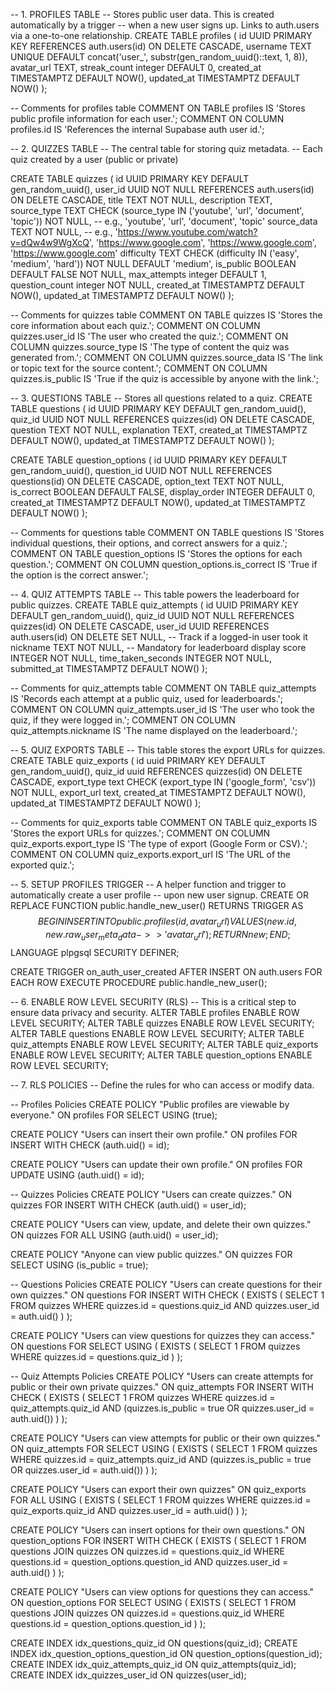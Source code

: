 -- 1. PROFILES TABLE
-- Stores public user data. This is created automatically by a trigger
-- when a new user signs up. Links to auth.users via a one-to-one relationship.
CREATE TABLE profiles (
    id UUID PRIMARY KEY REFERENCES auth.users(id) ON DELETE CASCADE,
    username TEXT UNIQUE DEFAULT concat('user_', substr(gen_random_uuid()::text, 1, 8)),
    avatar_url TEXT,
    streak_count  integer DEFAULT 0,
    created_at TIMESTAMPTZ DEFAULT NOW(),
    updated_at TIMESTAMPTZ DEFAULT NOW()
);

-- Comments for profiles table
COMMENT ON TABLE profiles IS 'Stores public profile information for each user.';
COMMENT ON COLUMN profiles.id IS 'References the internal Supabase auth user id.';

-- 2. QUIZZES TABLE
-- The central table for storing quiz metadata.
-- Each quiz created by a user (public or private)

CREATE TABLE quizzes (
    id UUID PRIMARY KEY DEFAULT gen_random_uuid(),
    user_id UUID NOT NULL REFERENCES auth.users(id) ON DELETE CASCADE,
    title TEXT NOT NULL,
    description TEXT,
    source_type TEXT CHECK (source_type IN ('youtube', 'url', 'document', 'topic')) NOT NULL, -- e.g., 'youtube', 'url', 'document', 'topic'
    source_data TEXT NOT NULL, -- e.g., 'https://www.youtube.com/watch?v=dQw4w9WgXcQ', 'https://www.google.com', 'https://www.google.com', 'https://www.google.com'
    difficulty TEXT CHECK (difficulty IN ('easy', 'medium', 'hard')) NOT NULL DEFAULT 'medium',
    is_public BOOLEAN DEFAULT FALSE NOT NULL,
    max_attempts    integer DEFAULT 1,
    question_count  integer NOT NULL,
    created_at TIMESTAMPTZ DEFAULT NOW(),
    updated_at TIMESTAMPTZ DEFAULT NOW()
);

-- Comments for quizzes table
COMMENT ON TABLE quizzes IS 'Stores the core information about each quiz.';
COMMENT ON COLUMN quizzes.user_id IS 'The user who created the quiz.';
COMMENT ON COLUMN quizzes.source_type IS 'The type of content the quiz was generated from.';
COMMENT ON COLUMN quizzes.source_data IS 'The link or topic text for the source content.';
COMMENT ON COLUMN quizzes.is_public IS 'True if the quiz is accessible by anyone with the link.';


-- 3. QUESTIONS TABLE
-- Stores all questions related to a quiz.
CREATE TABLE questions (
    id UUID PRIMARY KEY DEFAULT gen_random_uuid(),
    quiz_id UUID NOT NULL REFERENCES quizzes(id) ON DELETE CASCADE,
    question TEXT NOT NULL,
    explanation TEXT,
    created_at TIMESTAMPTZ DEFAULT NOW(),
    updated_at TIMESTAMPTZ DEFAULT NOW()
);

CREATE TABLE question_options (
    id UUID PRIMARY KEY DEFAULT gen_random_uuid(),
    question_id UUID NOT NULL REFERENCES questions(id) ON DELETE CASCADE,
    option_text TEXT NOT NULL,
    is_correct BOOLEAN DEFAULT FALSE,
    display_order INTEGER DEFAULT 0,
    created_at TIMESTAMPTZ DEFAULT NOW(),
    updated_at TIMESTAMPTZ DEFAULT NOW()
);

-- Comments for questions table
COMMENT ON TABLE questions IS 'Stores individual questions, their options, and correct answers for a quiz.';
COMMENT ON TABLE question_options IS 'Stores the options for each question.';
COMMENT ON COLUMN question_options.is_correct IS 'True if the option is the correct answer.';

-- 4. QUIZ ATTEMPTS TABLE
-- This table powers the leaderboard for public quizzes.
CREATE TABLE quiz_attempts (
    id UUID PRIMARY KEY DEFAULT gen_random_uuid(),
    quiz_id UUID NOT NULL REFERENCES quizzes(id) ON DELETE CASCADE,
    user_id UUID REFERENCES auth.users(id) ON DELETE SET NULL, -- Track if a logged-in user took it
    nickname TEXT NOT NULL, -- Mandatory for leaderboard display
    score INTEGER NOT NULL,
    time_taken_seconds INTEGER NOT NULL,
    submitted_at TIMESTAMPTZ DEFAULT NOW()
);

-- Comments for quiz_attempts table
COMMENT ON TABLE quiz_attempts IS 'Records each attempt at a public quiz, used for leaderboards.';
COMMENT ON COLUMN quiz_attempts.user_id IS 'The user who took the quiz, if they were logged in.';
COMMENT ON COLUMN quiz_attempts.nickname IS 'The name displayed on the leaderboard.';

-- 5. QUIZ EXPORTS TABLE
-- This table stores the export URLs for quizzes.
CREATE TABLE quiz_exports (
  id uuid PRIMARY KEY DEFAULT gen_random_uuid(),
  quiz_id uuid REFERENCES quizzes(id) ON DELETE CASCADE,
  export_type text CHECK (export_type IN ('google_form', 'csv')) NOT NULL,
  export_url text,
  created_at TIMESTAMPTZ DEFAULT NOW(),
  updated_at TIMESTAMPTZ DEFAULT NOW()
);

-- Comments for quiz_exports table
COMMENT ON TABLE quiz_exports IS 'Stores the export URLs for quizzes.';
COMMENT ON COLUMN quiz_exports.export_type IS 'The type of export (Google Form or CSV).';
COMMENT ON COLUMN quiz_exports.export_url IS 'The URL of the exported quiz.';


-- 5. SETUP PROFILES TRIGGER
-- A helper function and trigger to automatically create a user profile
-- upon new user signup.
CREATE OR REPLACE FUNCTION public.handle_new_user()
RETURNS TRIGGER AS $$
BEGIN
  INSERT INTO public.profiles (id, avatar_url)
  VALUES (new.id, new.raw_user_meta_data->>'avatar_url');
  RETURN new;
END;
$$ LANGUAGE plpgsql SECURITY DEFINER;

CREATE TRIGGER on_auth_user_created
  AFTER INSERT ON auth.users
  FOR EACH ROW EXECUTE PROCEDURE public.handle_new_user();


-- 6. ENABLE ROW LEVEL SECURITY (RLS)
-- This is a critical step to ensure data privacy and security.
ALTER TABLE profiles ENABLE ROW LEVEL SECURITY;
ALTER TABLE quizzes ENABLE ROW LEVEL SECURITY;
ALTER TABLE questions ENABLE ROW LEVEL SECURITY;
ALTER TABLE quiz_attempts ENABLE ROW LEVEL SECURITY;
ALTER TABLE quiz_exports ENABLE ROW LEVEL SECURITY;
ALTER TABLE question_options ENABLE ROW LEVEL SECURITY;


-- 7. RLS POLICIES
-- Define the rules for who can access or modify data.

-- Profiles Policies
CREATE POLICY "Public profiles are viewable by everyone."
  ON profiles FOR SELECT USING (true);

CREATE POLICY "Users can insert their own profile."
  ON profiles FOR INSERT WITH CHECK (auth.uid() = id);

CREATE POLICY "Users can update their own profile."
  ON profiles FOR UPDATE USING (auth.uid() = id);

-- Quizzes Policies
CREATE POLICY "Users can create quizzes."
  ON quizzes FOR INSERT WITH CHECK (auth.uid() = user_id);

CREATE POLICY "Users can view, update, and delete their own quizzes."
  ON quizzes FOR ALL USING (auth.uid() = user_id);

CREATE POLICY "Anyone can view public quizzes."
  ON quizzes FOR SELECT USING (is_public = true);

-- Questions Policies
CREATE POLICY "Users can create questions for their own quizzes."
  ON questions FOR INSERT WITH CHECK (
    EXISTS (
      SELECT 1 FROM quizzes WHERE quizzes.id = questions.quiz_id AND quizzes.user_id = auth.uid()
    )
  );

CREATE POLICY "Users can view questions for quizzes they can access."
  ON questions FOR SELECT USING (
    EXISTS (
      SELECT 1 FROM quizzes WHERE quizzes.id = questions.quiz_id
    )
  );

-- Quiz Attempts Policies
CREATE POLICY "Users can create attempts for public or their own private quizzes."
  ON quiz_attempts FOR INSERT WITH CHECK (
    EXISTS (
      SELECT 1 FROM quizzes
      WHERE quizzes.id = quiz_attempts.quiz_id
      AND (quizzes.is_public = true OR quizzes.user_id = auth.uid())
    )
  );

CREATE POLICY "Users can view attempts for public or their own quizzes."
  ON quiz_attempts FOR SELECT USING (
    EXISTS (
      SELECT 1 FROM quizzes
      WHERE quizzes.id = quiz_attempts.quiz_id
      AND (quizzes.is_public = true OR quizzes.user_id = auth.uid())
    )
  );

CREATE POLICY "Users can export their own quizzes"
  ON quiz_exports FOR ALL USING (
    EXISTS (
      SELECT 1 FROM quizzes WHERE quizzes.id = quiz_exports.quiz_id AND quizzes.user_id = auth.uid()
    )
  );

CREATE POLICY "Users can insert options for their own questions."
  ON question_options FOR INSERT WITH CHECK (
    EXISTS (
      SELECT 1 FROM questions 
      JOIN quizzes ON quizzes.id = questions.quiz_id
      WHERE questions.id = question_options.question_id AND quizzes.user_id = auth.uid()
    )
  );

CREATE POLICY "Users can view options for questions they can access."
  ON question_options FOR SELECT USING (
    EXISTS (
      SELECT 1 FROM questions 
      JOIN quizzes ON quizzes.id = questions.quiz_id
      WHERE questions.id = question_options.question_id
    )
  );


CREATE INDEX idx_questions_quiz_id ON questions(quiz_id);
CREATE INDEX idx_question_options_question_id ON question_options(question_id);
CREATE INDEX idx_quiz_attempts_quiz_id ON quiz_attempts(quiz_id);
CREATE INDEX idx_quizzes_user_id ON quizzes(user_id);

